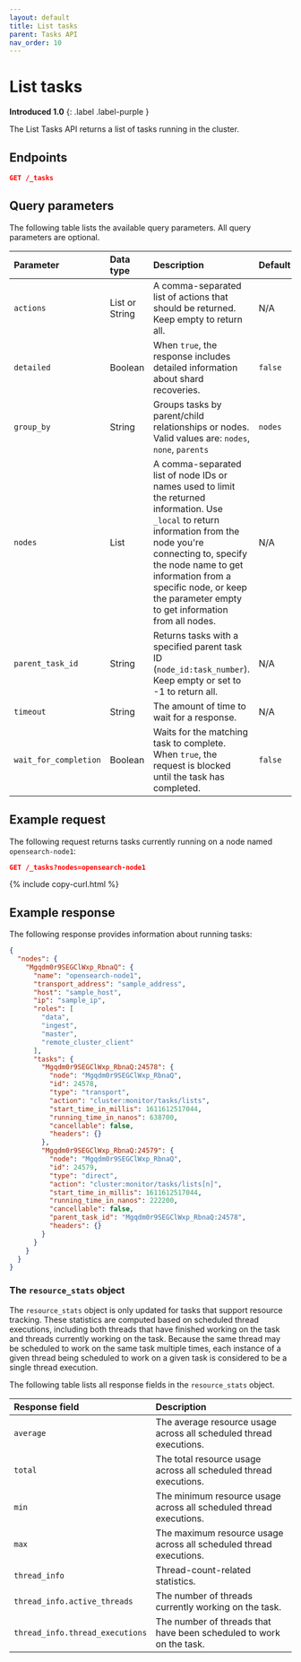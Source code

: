 ```yaml
---
layout: default
title: List tasks
parent: Tasks API
nav_order: 10
---
```


# List tasks
**Introduced 1.0**
{: .label .label-purple }

The List Tasks API returns a list of tasks running in the cluster. 

<!-- spec_insert_start
api: tasks.list
component: endpoints
-->
## Endpoints
```json
GET /_tasks
```
<!-- spec_insert_end -->

<!-- spec_insert_start
api: tasks.list
component: query_parameters
-->
## Query parameters

The following table lists the available query parameters. All query parameters are optional.

| Parameter | Data type | Description | Default |
| :--- | :--- | :--- | :--- |
| `actions` | List or String | A comma-separated list of actions that should be returned. Keep empty to return all. | N/A |
| `detailed` | Boolean | When `true`, the response includes detailed information about shard recoveries. | `false` |
| `group_by` | String | Groups tasks by parent/child relationships or nodes. <br> Valid values are: `nodes`, `none`, `parents` | `nodes` |
| `nodes` | List | A comma-separated list of node IDs or names used to limit the returned information. Use `_local` to return information from the node you're connecting to, specify the node name to get information from a specific node, or keep the parameter empty to get information from all nodes. | N/A |
| `parent_task_id` | String | Returns tasks with a specified parent task ID (`node_id:task_number`). Keep empty or set to -1 to return all. | N/A |
| `timeout` | String | The amount of time to wait for a response. | N/A |
| `wait_for_completion` | Boolean | Waits for the matching task to complete. When `true`, the request is blocked until the task has completed. | `false` |

<!-- spec_insert_end -->

## Example request

The following request returns tasks currently running on a node named `opensearch-node1`:

```json
GET /_tasks?nodes=opensearch-node1
```
{% include copy-curl.html %}

## Example response

The following response provides information about running tasks:

```json
{
  "nodes": {
    "Mgqdm0r9SEGClWxp_RbnaQ": {
      "name": "opensearch-node1",
      "transport_address": "sample_address",
      "host": "sample_host",
      "ip": "sample_ip",
      "roles": [
        "data",
        "ingest",
        "master",
        "remote_cluster_client"
      ],
      "tasks": {
        "Mgqdm0r9SEGClWxp_RbnaQ:24578": {
          "node": "Mgqdm0r9SEGClWxp_RbnaQ",
          "id": 24578,
          "type": "transport",
          "action": "cluster:monitor/tasks/lists",
          "start_time_in_millis": 1611612517044,
          "running_time_in_nanos": 638700,
          "cancellable": false,
          "headers": {}
        },
        "Mgqdm0r9SEGClWxp_RbnaQ:24579": {
          "node": "Mgqdm0r9SEGClWxp_RbnaQ",
          "id": 24579,
          "type": "direct",
          "action": "cluster:monitor/tasks/lists[n]",
          "start_time_in_millis": 1611612517044,
          "running_time_in_nanos": 222200,
          "cancellable": false,
          "parent_task_id": "Mgqdm0r9SEGClWxp_RbnaQ:24578",
          "headers": {}
        }
      }
    }
  }
}
```

### The `resource_stats` object

The `resource_stats` object is only updated for tasks that support resource tracking. These statistics are computed based on scheduled thread executions, including both threads that have finished working on the task and threads currently working on the task. Because the same thread may be scheduled to work on the same task multiple times, each instance of a given thread being scheduled to work on a given task is considered to be a single thread execution.

The following table lists all response fields in the `resource_stats` object. 

Response field | Description |
:--- | :--- |
`average` | The average resource usage across all scheduled thread executions. |
`total` | The total resource usage across all scheduled thread executions. |
`min` | The minimum resource usage across all scheduled thread executions. |
`max` | The maximum resource usage across all scheduled thread executions. |
`thread_info` | Thread-count-related statistics.|
`thread_info.active_threads` | The number of threads currently working on the task. |
`thread_info.thread_executions` | The number of threads that have been scheduled to work on the task. |
